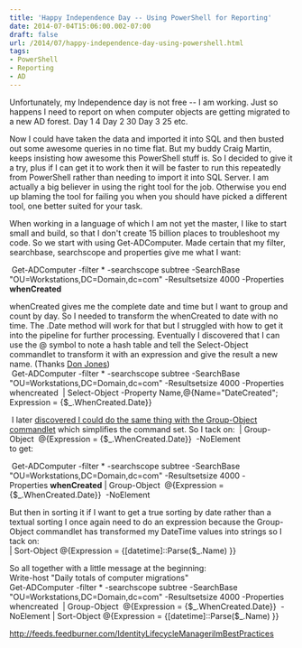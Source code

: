 ```yaml
---
title: 'Happy Independence Day -- Using PowerShell for Reporting'
date: 2014-07-04T15:06:00.002-07:00
draft: false
url: /2014/07/happy-independence-day-using-powershell.html
tags: 
- PowerShell
- Reporting
- AD
---
```


Unfortunately, my Independence day is not free -- I am working. Just so happens I need to report on when computer objects are getting migrated to a new AD forest. Day 1 4 Day 2 30 Day 3 25 etc.  
  
Now I could have taken the data and imported it into SQL and then busted out some awesome queries in no time flat. But my buddy Craig Martin, keeps insisting how awesome this PowerShell stuff is. So I decided to give it a try, plus if I can get it to work then it will be faster to run this repeatedly from PowerShell rather than needing to import it into SQL Server. I am actually a big believer in using the right tool for the job. Otherwise you end up blaming the tool for failing you when you should have picked a different tool, one better suited for your task.  
  
When working in a language of which I am not yet the master, I like to start small and build, so that I don't create 15 billion places to troubleshoot my code. So we start with using Get-ADComputer. Made certain that my filter, searchbase, searchscope and properties give me what I want:  
  
 Get-ADComputer -filter \* -searchscope subtree -SearchBase "OU=Workstations,DC=Domain,dc=com" -Resultsetsize 4000 -Properties **whenCreated**  
  
whenCreated gives me the complete date and time but I want to group and count by day. So I needed to transform the whenCreated to date with no time. The .Date method will work for that but I struggled with how to get it into the pipeline for further processing. Eventually I discovered that I can use the @ symbol to note a hash table and tell the Select-Object commandlet to transform it with an expression and give the result a new name. (Thanks [Don Jones](http://technet.microsoft.com/en-us/magazine/ff394367.aspx))  
 Get-ADComputer -filter \* -searchscope subtree -SearchBase "OU=Workstations,DC=Domain,dc=com" -Resultsetsize 4000 -Properties whencreated  | Select-Object -Property Name,@{Name="DateCreated"; Expression = {$\_.WhenCreated.Date}}   
  
 I later [discovered I could do the same thing with the Group-Object commandlet](http://windowsitpro.com/powershell/exploring-powershells-group-object-cmdlet) which simplifies the command set. So I tack on:  | Group-Object  @{Expression = {$\_.WhenCreated.Date}}  -NoElement   
to get:  
  
 Get-ADComputer -filter \* -searchscope subtree -SearchBase "OU=Workstations,DC=Domain,dc=com" -Resultsetsize 4000 -Properties **whenCreated** | Group-Object  @{Expression = {$\_.WhenCreated.Date}}  -NoElement   
  
But then in sorting it if I want to get a true sorting by date rather than a textual sorting I once again need to do an expression because the Group-Object commandlet has transformed my DateTime values into strings so I tack on:  
| Sort-Object @{Expression = {\[datetime\]::Parse($\_.Name) }}  
  
So all together with a little message at the beginning:  
Write-host "Daily totals of computer migrations"  
Get-ADComputer -filter \* -searchscope subtree -SearchBase "OU=Workstations,DC=Domain,dc=com" -Resultsetsize 4000 -Properties whencreated  | Group-Object  @{Expression = {$\_.WhenCreated.Date}}  -NoElement | Sort-Object @{Expression = {\[datetime\]::Parse($\_.Name) }}  

http://feeds.feedburner.com/IdentityLifecycleManagerilmBestPractices